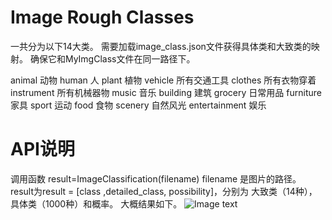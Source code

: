 # Image Rough Classes

一共分为以下14大类。
需要加载image_class.json文件获得具体类和大致类的映射。
确保它和MyImgClass文件在同一路径下。

animal 动物
human 人
plant 植物
vehicle 所有交通工具
clothes 所有衣物穿着
instrument 所有机械器物
music 音乐
building 建筑
grocery 日常用品
furniture 家具
sport 运动
food 食物
scenery 自然风光
entertainment 娱乐

# API说明

调用函数 result=ImageClassification(filename)
filename 是图片的路径。
result为result = [class ,detailed_class, possibility]，分别为
大致类（14种），具体类（1000种）和概率。
大概结果如下。
![Image text](https://github.com/NeKoSaNnn/AICloudAlbum/blob/main/docs/pics/imgclass.jpg)
